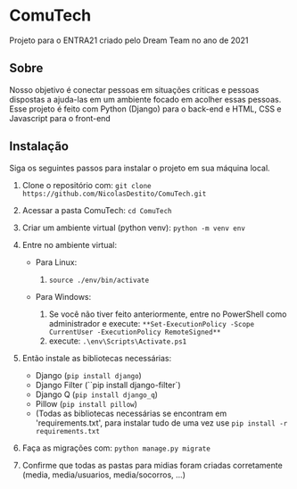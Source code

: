 # ComuTech
Projeto para o ENTRA21 criado pelo Dream Team no ano de 2021

## Sobre
Nosso objetivo é conectar pessoas em situações criticas e pessoas dispostas a ajuda-las em um ambiente focado em acolher essas pessoas.
Esse projeto é feito com Python (Django) para o back-end e HTML, CSS e Javascript para o front-end

## Instalação

Siga os seguintes passos para instalar o projeto em sua máquina local.

1. Clone o repositório com: ``git clone https://github.com/NicolasDestito/ComuTech.git``
2. Acessar a pasta ComuTech: ``cd ComuTech``
3. Criar um ambiente virtual (python venv): ``python -m venv env``
4. Entre no ambiente virtual:
    - Para Linux:
      1. ``source ./env/bin/activate``
      
    - Para Windows:
      1. Se você não tiver feito anteriormente, entre no PowerShell como administrador e execute: ``**Set-ExecutionPolicy -Scope CurrentUser -ExecutionPolicy RemoteSigned**``
      2. execute: ``.\env\Scripts\Activate.ps1``
      
4. Então instale as bibliotecas necessárias:
    - Django (``pip install django``)
    - Django Filter (``pip install django-filter`)
    - Django Q (``pip install django_q``)
    - Pillow (``pip install pillow``)
    - (Todas as bibliotecas necessárias se encontram em 'requirements.txt', para instalar tudo de uma vez use `pip install -r requirements.txt`
5. Faça as migrações com: ``python manage.py migrate``
6. Confirme que todas as pastas para midias foram criadas corretamente (media, media/usuarios, media/socorros, ...)
